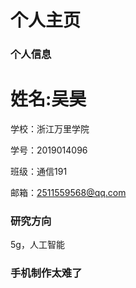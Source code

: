 # 个人主页

### 个人信息
<h1>姓名:吴昊 </h1>
 学校：浙江万里学院


学号：2019014096 


班级：通信191


邮箱：2511559568@qq.com
### 研究方向
 5g，人工智能

### 手机制作太难了
